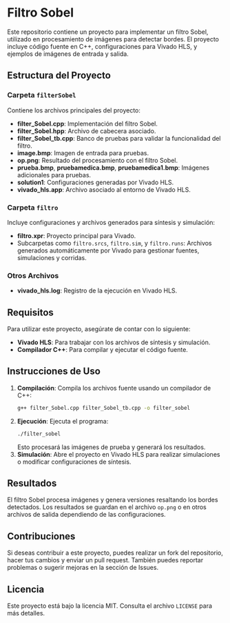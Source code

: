 # Filtro Sobel

Este repositorio contiene un proyecto para implementar un filtro Sobel, utilizado en procesamiento de imágenes para detectar bordes. El proyecto incluye código fuente en C++, configuraciones para Vivado HLS, y ejemplos de imágenes de entrada y salida.

## Estructura del Proyecto

### Carpeta `filterSobel`
Contiene los archivos principales del proyecto:
- **filter_Sobel.cpp**: Implementación del filtro Sobel.
- **filter_Sobel.hpp**: Archivo de cabecera asociado.
- **filter_Sobel_tb.cpp**: Banco de pruebas para validar la funcionalidad del filtro.
- **image.bmp**: Imagen de entrada para pruebas.
- **op.png**: Resultado del procesamiento con el filtro Sobel.
- **prueba.bmp**, **pruebamedica.bmp**, **pruebamedica1.bmp**: Imágenes adicionales para pruebas.
- **solution1**: Configuraciones generadas por Vivado HLS.
- **vivado_hls.app**: Archivo asociado al entorno de Vivado HLS.

### Carpeta `filtro`
Incluye configuraciones y archivos generados para síntesis y simulación:
- **filtro.xpr**: Proyecto principal para Vivado.
- Subcarpetas como `filtro.srcs`, `filtro.sim`, y `filtro.runs`: Archivos generados automáticamente por Vivado para gestionar fuentes, simulaciones y corridas.

### Otros Archivos
- **vivado_hls.log**: Registro de la ejecución en Vivado HLS.

## Requisitos

Para utilizar este proyecto, asegúrate de contar con lo siguiente:
- **Vivado HLS**: Para trabajar con los archivos de síntesis y simulación.
- **Compilador C++**: Para compilar y ejecutar el código fuente.

## Instrucciones de Uso

1. **Compilación**:
   Compila los archivos fuente usando un compilador de C++:
   ```bash
   g++ filter_Sobel.cpp filter_Sobel_tb.cpp -o filter_sobel
   ```
2. **Ejecución**:
   Ejecuta el programa:
   ```bash
   ./filter_sobel
   ```
   Esto procesará las imágenes de prueba y generará los resultados.
3. **Simulación**:
   Abre el proyecto en Vivado HLS para realizar simulaciones o modificar configuraciones de síntesis.

## Resultados
El filtro Sobel procesa imágenes y genera versiones resaltando los bordes detectados. Los resultados se guardan en el archivo `op.png` o en otros archivos de salida dependiendo de las configuraciones.

## Contribuciones
Si deseas contribuir a este proyecto, puedes realizar un fork del repositorio, hacer tus cambios y enviar un pull request. También puedes reportar problemas o sugerir mejoras en la sección de Issues.

## Licencia
Este proyecto está bajo la licencia MIT. Consulta el archivo `LICENSE` para más detalles.
